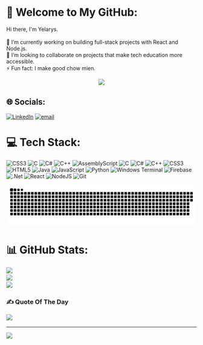 # 💫 Welcome to My GitHub:
Hi there, I'm Yelarys. <br><br>🔭 I’m currently working on building full-stack projects with React and Node.js.<br>👯 I’m looking to collaborate on projects that make tech education more accessible.<br>⚡ Fun fact: I make good chow mien.

<div align="center">
  <img height="250" src="https://media1.giphy.com/media/v1.Y2lkPTc5MGI3NjExZjNuN216ODJyNWZ5djE0MHF6dmx1ZjNwMnA5NnVqd29pbGkyY25mYSZlcD12MV9pbnRlcm5hbF9naWZfYnlfaWQmY3Q9Zw/eSwGh3YK54JKU/giphy.gif"  />
</div>

###

## 🌐 Socials:
[![LinkedIn](https://img.shields.io/badge/LinkedIn-%230077B5.svg?logo=linkedin&logoColor=white)](https://www.linkedin.com/in/yelarysseidin/) [![email](https://img.shields.io/badge/Email-D14836?logo=gmail&logoColor=white)](mailto:yelarysseidin05@gmail.com) 

# 💻 Tech Stack:
![CSS3](https://img.shields.io/badge/css3-%231572B6.svg?style=plastic&logo=css3&logoColor=white) ![C](https://img.shields.io/badge/c-%2300599C.svg?style=plastic&logo=c&logoColor=white) ![C#](https://img.shields.io/badge/c%23-%23239120.svg?style=plastic&logo=csharp&logoColor=white) ![C++](https://img.shields.io/badge/c++-%2300599C.svg?style=plastic&logo=c%2B%2B&logoColor=white) ![AssemblyScript](https://img.shields.io/badge/assembly%20script-%23000000.svg?style=plastic&logo=assemblyscript&logoColor=white) ![C](https://img.shields.io/badge/c-%2300599C.svg?style=plastic&logo=c&logoColor=white) ![C#](https://img.shields.io/badge/c%23-%23239120.svg?style=plastic&logo=csharp&logoColor=white) ![C++](https://img.shields.io/badge/c++-%2300599C.svg?style=plastic&logo=c%2B%2B&logoColor=white) ![CSS3](https://img.shields.io/badge/css3-%231572B6.svg?style=plastic&logo=css3&logoColor=white) ![HTML5](https://img.shields.io/badge/html5-%23E34F26.svg?style=plastic&logo=html5&logoColor=white) ![Java](https://img.shields.io/badge/java-%23ED8B00.svg?style=plastic&logo=openjdk&logoColor=white) ![JavaScript](https://img.shields.io/badge/javascript-%23323330.svg?style=plastic&logo=javascript&logoColor=%23F7DF1E) ![Python](https://img.shields.io/badge/python-3670A0?style=plastic&logo=python&logoColor=ffdd54) ![Windows Terminal](https://img.shields.io/badge/Windows%20Terminal-%234D4D4D.svg?style=plastic&logo=windows-terminal&logoColor=white) ![Firebase](https://img.shields.io/badge/firebase-%23039BE5.svg?style=plastic&logo=firebase) ![.Net](https://img.shields.io/badge/.NET-5C2D91?style=plastic&logo=.net&logoColor=white) ![React](https://img.shields.io/badge/react-%2320232a.svg?style=plastic&logo=react&logoColor=%2361DAFB) ![NodeJS](https://img.shields.io/badge/node.js-6DA55F?style=plastic&logo=node.js&logoColor=white) ![Git](https://img.shields.io/badge/git-%23F05033.svg?style=plastic&logo=git&logoColor=white)

<picture>
  <source media="(prefers-color-scheme: dark)" srcset="https://raw.githubusercontent.com/yolorys/yolorys/output/github-snake-dark.svg" />
  <source media="(prefers-color-scheme: light)" srcset="https://raw.githubusercontent.com/yolorys/yolorys/output/github-snake.svg" />
  <img alt="github-snake" src="https://raw.githubusercontent.com/yolorys/yolorys/output/github-snake.svg" />
</picture>

# 📊 GitHub Stats:
![](https://github-readme-stats.vercel.app/api?username=yolorys&theme=maroongold&hide_border=false&include_all_commits=false&count_private=false)<br/>
![](https://nirzak-streak-stats.vercel.app/?user=yolorys&theme=maroongold&hide_border=false)<br/>
![](https://github-readme-stats.vercel.app/api/top-langs/?username=yolorys&theme=maroongold&hide_border=false&include_all_commits=false&count_private=false&layout=compact)

### ✍️ Quote Of The Day
![](https://quotes-github-readme.vercel.app/api?type=horizontal&theme=merko)

---
[![](https://visitcount.itsvg.in/api?id=yolorys&icon=0&color=0)](https://visitcount.itsvg.in)

<!-- Proudly created with GPRM ( https://gprm.itsvg.in ) -->
